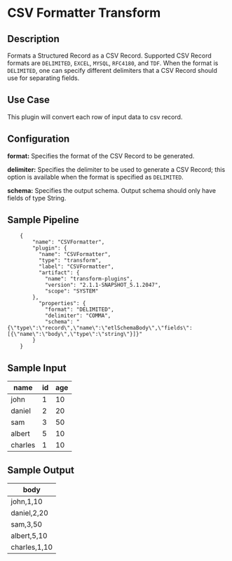 # CSV Formatter Transform


Description
-----------
Formats a Structured Record as a CSV Record. Supported CSV Record formats are ``DELIMITED``,
``EXCEL``, ``MYSQL``, ``RFC4180``, and ``TDF``. When the format is ``DELIMITED``, one can specify different
delimiters that a CSV Record should use for separating fields.

Use Case
--------
This plugin will convert each row of input data to csv record.


Configuration
-------------
**format:** Specifies the format of the CSV Record to be generated.

**delimiter:** Specifies the delimiter to be used to generate a CSV Record; 
this option is available when the format is specified as ``DELIMITED``.

**schema:** Specifies the output schema. Output schema should only have fields of type String.

## Sample Pipeline

```
    {
        "name": "CSVFormatter",
        "plugin": {
          "name": "CSVFormatter",
          "type": "transform",
          "label": "CSVFormatter",
          "artifact": {
            "name": "transform-plugins",
            "version": "2.1.1-SNAPSHOT_5.1.2047",
            "scope": "SYSTEM"
        },
          "properties": {
            "format": "DELIMITED",
            "delimiter": "COMMA",
            "schema": "{\"type\":\"record\",\"name\":\"etlSchemaBody\",\"fields\":[{\"name\":\"body\",\"type\":\"string\"}]}"
        }
    }

```

## Sample Input

|name   |id |age|
|-------|---|---|
|john   |1  |10 |
|daniel |2  |20 |
|sam    |3  |50 |
|albert |5  |10 |
|charles|1  |10 |


## Sample Output

|body   |
|-------|
|john,1,10|
|daniel,2,20|
|sam,3,50|
|albert,5,10|
|charles,1,10|
